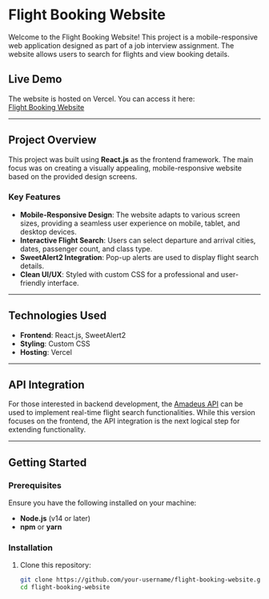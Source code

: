 # Flight Booking Website

Welcome to the Flight Booking Website! This project is a mobile-responsive web application designed as part of a job interview assignment. The website allows users to search for flights and view booking details.

## Live Demo

The website is hosted on Vercel. You can access it here:  
[Flight Booking Website](https://airline-lac.vercel.app/)

---

## Project Overview

This project was built using **React.js** as the frontend framework. The main focus was on creating a visually appealing, mobile-responsive website based on the provided design screens.

### Key Features

- **Mobile-Responsive Design**: The website adapts to various screen sizes, providing a seamless user experience on mobile, tablet, and desktop devices.
- **Interactive Flight Search**: Users can select departure and arrival cities, dates, passenger count, and class type.
- **SweetAlert2 Integration**: Pop-up alerts are used to display flight search details.
- **Clean UI/UX**: Styled with custom CSS for a professional and user-friendly interface.

---

## Technologies Used

- **Frontend**: React.js, SweetAlert2
- **Styling**: Custom CSS
- **Hosting**: Vercel

---

## API Integration

For those interested in backend development, the [Amadeus API](https://developers.amadeus.com/self-service) can be used to implement real-time flight search functionalities. While this version focuses on the frontend, the API integration is the next logical step for extending functionality.

---

## Getting Started

### Prerequisites

Ensure you have the following installed on your machine:
- **Node.js** (v14 or later)
- **npm** or **yarn**

### Installation

1. Clone this repository:
   ```bash
   git clone https://github.com/your-username/flight-booking-website.git
   cd flight-booking-website
